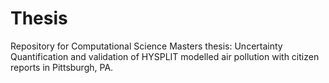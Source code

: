 # Thesis

Repository for Computational Science Masters thesis:
Uncertainty Quantification and validation of HYSPLIT modelled air pollution with citizen reports in Pittsburgh, PA.

